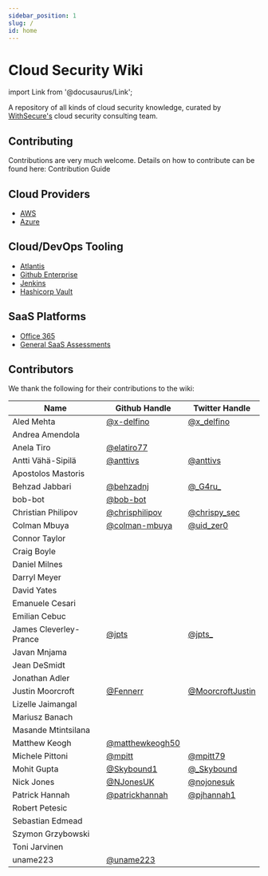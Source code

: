 ```yaml
---
sidebar_position: 1
slug: /
id: home
---
```

# Cloud Security Wiki

import Link from '@docusaurus/Link';

A repository of all kinds of cloud security knowledge, curated by [WithSecure's](https://www.withsecure.com/en/home) cloud security consulting team.

## Contributing

Contributions are very much welcome. Details on how to contribute can be found here: <Link to="contributing">Contribution Guide</Link>

## Cloud Providers

- [AWS](aws/)
- [Azure](azure/)

## Cloud/DevOps Tooling

- [Atlantis](devops-tools/atlantis.md)
- [Github Enterprise](devops-tools/github-enterprise.md)
- [Jenkins](devops-tools/jenkins.md)
- [Hashicorp Vault](devops-tools/vault.md)

## SaaS Platforms

- [Office 365](saas/o365)
- [General SaaS Assessments](saas/methodology)

## Contributors

We thank the following for their contributions to the wiki:

| Name                   | Github Handle                                        | Twitter Handle                                          |
| ---------------------- | ---------------------------------------------------- | ------------------------------------------------------- |
| Aled Mehta             | [@x-delfino](https://github.com/x-delfino)           | [@x\_delfino](https://twitter.com/x_delfino)            |
| Andrea Amendola        |                                                      |                                                         |
| Anela Tiro             | [@elatiro77](https://github.com/elatiro77)           |                                                         |
| Antti Vähä-Sipilä      | [@anttivs](https://github.com/anttivs)               | [@anttivs](https://twitter.com/anttivs)                 |
| Apostolos Mastoris     |                                                      |                                                         |
| Behzad Jabbari         | [@behzadnj](https://github.com/behzadnj)             | [@\_G4ru\_](https://twitter.com/_G4RU_)                 |
| bob-bot                | [@bob-bot](https://github.com/bob-bot)               |                                                         |
| Christian Philipov     | [@chrisphilipov](https://github.com/chrisphilipov)   | [@chrispy\_sec](https://twitter.com/chrispy_sec)        |
| Colman Mbuya           | [@colman-mbuya](https://github.com/colman-mbuya)     | [@uid\_zer0](https://twitter.com/uid_zer0)              |
| Connor Taylor          |                                                      |                                                         |
| Craig Boyle            |                                                      |                                                         |
| Daniel Milnes          |                                                      |                                                         |
| Darryl Meyer           |                                                      |                                                         |
| David Yates            |                                                      |                                                         |
| Emanuele Cesari        |                                                      |                                                         |
| Emilian Cebuc          |                                                      |                                                         |
| James Cleverley-Prance | [@jpts](https://github.com/jpts)                     | [@jpts\_](https://twitter.com/jpts_)                    |
| Javan Mnjama           |                                                      |                                                         |
| Jean DeSmidt           |                                                      |                                                         |
| Jonathan Adler         |                                                      |                                                         |
| Justin Moorcroft       | [@Fennerr]( https://github.com/Fennerr)              | [@MoorcroftJustin](https://twitter.com/MoorcroftJustin) |
| Lizelle Jaimangal      |                                                      |                                                         |
| Mariusz Banach         |                                                      |                                                         |
| Masande Mtintsilana    |                                                      |                                                         |
| Matthew Keogh          | [@matthewkeogh50](https://github.com/matthewkeogh50) |                                                         |
| Michele Pittoni        | [@mpitt](https://github.com/mpitt)                   | [@mpitt79](https://twitter.com/mpitt79)                 |
| Mohit Gupta            | [@Skybound1](https://github.com/Skybound1)           | [@\_Skybound](https://twitter.com/\_skybound)           |
| Nick Jones             | [@NJonesUK](https://github.com/NJonesUK)             | [@nojonesuk](https://twitter.com/nojonesuk)             |
| Patrick Hannah         | [@patrickhannah](https://github.com/patrickhannah)   | [@pjhannah1](https://twitter.com/pjhannah1)             |
| Robert Petesic         |                                                      |                                                         |
| Sebastian Edmead       |                                                      |                                                         |
| Szymon Grzybowski      |                                                      |                                                         |
| Toni Jarvinen          |                                                      |                                                         |
| uname223               | [@uname223](https://github.com/uname223)             |                                                         |
